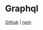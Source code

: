 # Graphql

[Github](https://github.com/js-accounts/graphql) | [npm](https://www.npmjs.com/package/@accounts/graphql-api)
